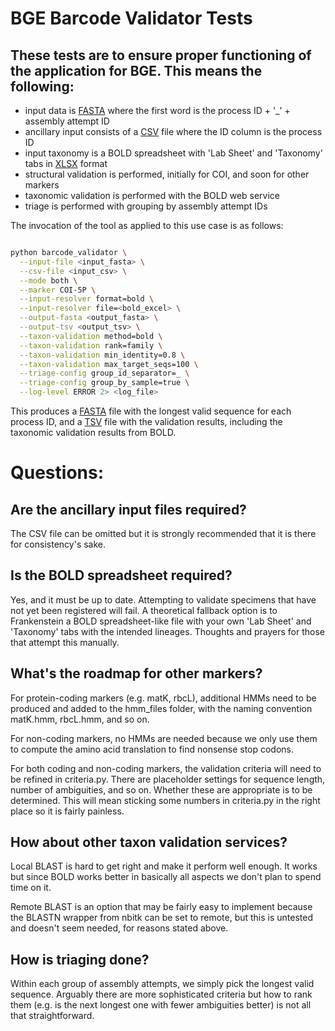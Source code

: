 # BGE Barcode Validator Tests

These tests are to ensure proper functioning of the application for BGE. This means the following:
- 
- input data is [FASTA](data/test_bgee_fasta.fasta) where the first word is the process ID + '_' + assembly attempt ID
- ancillary input consists of a [CSV](data/test_bgee_output.csv) file where the ID column is the process ID
- input taxonomy is a BOLD spreadsheet with 'Lab Sheet' and 'Taxonomy' tabs in [XLSX](data/bold.xlsx) format
- structural validation is performed, initially for COI, and soon for other markers
- taxonomic validation is performed with the BOLD web service
- triage is performed with grouping by assembly attempt IDs

The invocation of the tool as applied to this use case is as follows:

```bash

python barcode_validator \
  --input-file <input_fasta> \
  --csv-file <input_csv> \
  --mode both \
  --marker COI-5P \
  --input-resolver format=bold \
  --input-resolver file=<bold_excel> \
  --output-fasta <output_fasta> \
  --output-tsv <output_tsv> \
  --taxon-validation method=bold \
  --taxon-validation rank=family \
  --taxon-validation min_identity=0.8 \
  --taxon-validation max_target_seqs=100 \
  --triage-config group_id_separator=_ \
  --triage-config group_by_sample=true \
  --log-level ERROR 2> <log_file>
```

This produces a [FASTA](data/bge_out.fasta) file with the longest valid sequence for each process ID, and a 
[TSV](data/bge_out.tsv) file with the validation results, including the taxonomic validation results from BOLD.

# Questions:

## Are the ancillary input files required?

The CSV file can be omitted but it is strongly recommended that it is there for consistency's sake.

## Is the BOLD spreadsheet required?

Yes, and it must be up to date.  Attempting to validate specimens that have not yet been registered will fail.
A theoretical fallback option is to Frankenstein a BOLD spreadsheet-like file with your own 'Lab Sheet' and
'Taxonomy' tabs with the intended lineages. Thoughts and prayers for those that attempt this manually.

## What's the roadmap for other markers?

For protein-coding markers (e.g. matK, rbcL), additional HMMs need to be produced and added to the hmm_files folder,
with the naming convention matK.hmm, rbcL.hmm, and so on.

For non-coding markers, no HMMs are needed because we only use them to compute the amino acid translation to find
nonsense stop codons.

For both coding and non-coding markers, the validation criteria will need to be refined in criteria.py. There are
placeholder settings for sequence length, number of ambiguities, and so on. Whether these are appropriate is to
be determined. This will mean sticking some numbers in criteria.py in the right place so it is fairly painless.

## How about other taxon validation services?

Local BLAST is hard to get right and make it perform well enough. It works but since BOLD works better in basically
all aspects we don't plan to spend time on it.

Remote BLAST is an option that may be fairly easy to implement because the BLASTN wrapper from nbitk can be set to
remote, but this is untested and doesn't seem needed, for reasons stated above.

## How is triaging done?

Within each group of assembly attempts, we simply pick the longest valid sequence. Arguably there are more 
sophisticated criteria but how to rank them (e.g. is the next longest one with fewer ambiguities better) is
not all that straightforward.